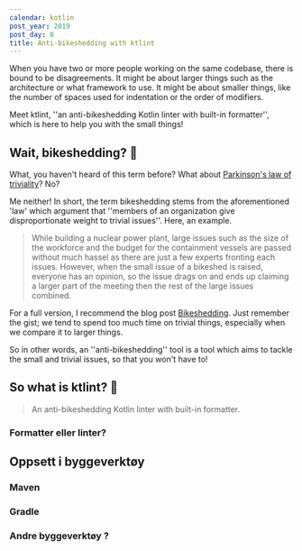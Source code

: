 ```yaml
---
calendar: kotlin
post_year: 2019
post_day: 8
title: Anti-bikeshedding with ktlint
---
```

When you have two or more people working on the same codebase, there is bound to be disagreements. It might be about larger things such as the architecture or what framework to use. It might be about smaller things, like the number of spaces used for indentation or the order of modifiers.

Meet ktlint, ''an anti-bikeshedding Kotlin linter with built-in formatter'', which is here to help you with the small things!

## Wait, bikeshedding? 🙋

What, you haven't heard of this term before? What about [Parkinson's law of triviality](https://en.wikipedia.org/wiki/Law_of_triviality)? No?

Me neither! In short, the term bikeshedding stems from the aforementioned 'law' which argument that ''members of an organization give disproportionate weight to trivial issues''. Here, an example.

> While building a nuclear power plant, large issues such as the size of the workforce and the budget for the containment vessels are passed without much hassel as there are just a few experts fronting each issues. However, when the small issue of a bikeshed is raised, everyone has an opinion, so the issue drags on and ends up claiming a larger part of the meeting then the rest of the large issues combined.

For a full version, I recommend the blog post [Bikeshedding](https://exceptionnotfound.net/bikeshedding-the-daily-software-anti-pattern/). Just remember the gist; we tend to spend too much time on trivial things, especially when we compare it to larger things.

So in other words, an ''anti-bikeshedding'' tool is a tool which aims to tackle the small and trivial issues, so that you won't have to!

## So what is ktlint? 🤔

> An anti-bikeshedding Kotlin linter with built-in formatter.

### Formatter eller linter?

## Oppsett i byggeverktøy

### Maven

### Gradle

### Andre byggeverktøy ?
